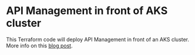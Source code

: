 # API Management in front of AKS cluster
This Terraform code will deploy API Management in front of an AKS cluster.
More info on this [blog post](https://blog.nillsf.com/?p=394).
